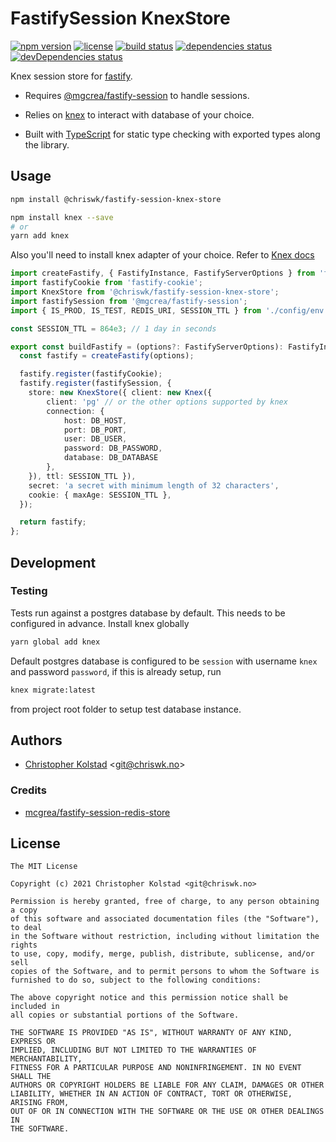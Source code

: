 # FastifySession KnexStore

[![npm version](https://img.shields.io/npm/v/@chriswk/fastify-session-knex-store)](https://github.com/chriswk/fastify-session-redis-store/releases)
[![license](https://img.shields.io/npm/l/@chriswk/fastify-session-knex-store)](https://tldrlegal.com/license/mit-license)
[![build status](https://img.shields.io/github/workflow/status/@chriswk/fastify-session-knex-store/ci)](https://github.com/chriswk/fastify-session-knex-store/actions)
[![dependencies status](https://img.shields.io/david/mgcrea/fastify-session-redis-store)](https://david-dm.org/chriswk/fastify-session-knex-store)
[![devDependencies status](https://img.shields.io/david/dev/mgcrea/fastify-session-redis-store)](https://david-dm.org/chriswk/fastify-session-knex-store?type=dev)

Knex session store for [fastify](https://github.com/fastify/fastify).

- Requires [@mgcrea/fastify-session](https://github.com/mgcrea/fastify-session) to handle sessions.

- Relies on [knex](https://knexjs.org) to interact with database of your choice.

- Built with [TypeScript](https://www.typescriptlang.org/) for static type checking with exported types along the
  library.

## Usage

```bash
npm install @chriswk/fastify-session-knex-store
```

```bash
npm install knex --save
# or
yarn add knex
```

Also you'll need to install knex adapter of your choice. Refer to [Knex docs](http://knexjs.org/#Installation-node)

```ts
import createFastify, { FastifyInstance, FastifyServerOptions } from 'fastify';
import fastifyCookie from 'fastify-cookie';
import KnexStore from '@chriswk/fastify-session-knex-store';
import fastifySession from '@mgcrea/fastify-session';
import { IS_PROD, IS_TEST, REDIS_URI, SESSION_TTL } from './config/env';

const SESSION_TTL = 864e3; // 1 day in seconds

export const buildFastify = (options?: FastifyServerOptions): FastifyInstance => {
  const fastify = createFastify(options);

  fastify.register(fastifyCookie);
  fastify.register(fastifySession, {
    store: new KnexStore({ client: new Knex({
        client: 'pg' // or the other options supported by knex
        connection: {
            host: DB_HOST,
            port: DB_PORT,
            user: DB_USER,
            password: DB_PASSWORD,
            database: DB_DATABASE
        },
    }), ttl: SESSION_TTL }),
    secret: 'a secret with minimum length of 32 characters',
    cookie: { maxAge: SESSION_TTL },
  });

  return fastify;
};
```

## Development

### Testing

Tests run against a postgres database by default. This needs to be configured in advance. Install knex globally
```bash
yarn global add knex
```

Default postgres database is configured to be `session` with username `knex` and password `password`, if this is already setup, run
```bash
knex migrate:latest
```

from project root folder to setup test database instance.


## Authors

- [Christopher Kolstad](https://github.com/chriswk) <<git@chriswk.no>>

### Credits

- [mcgrea/fastify-session-redis-store](https://github.com/mgcrea/fastify-session-redis-store)

## License

```
The MIT License

Copyright (c) 2021 Christopher Kolstad <git@chriswk.no>

Permission is hereby granted, free of charge, to any person obtaining a copy
of this software and associated documentation files (the "Software"), to deal
in the Software without restriction, including without limitation the rights
to use, copy, modify, merge, publish, distribute, sublicense, and/or sell
copies of the Software, and to permit persons to whom the Software is
furnished to do so, subject to the following conditions:

The above copyright notice and this permission notice shall be included in
all copies or substantial portions of the Software.

THE SOFTWARE IS PROVIDED "AS IS", WITHOUT WARRANTY OF ANY KIND, EXPRESS OR
IMPLIED, INCLUDING BUT NOT LIMITED TO THE WARRANTIES OF MERCHANTABILITY,
FITNESS FOR A PARTICULAR PURPOSE AND NONINFRINGEMENT. IN NO EVENT SHALL THE
AUTHORS OR COPYRIGHT HOLDERS BE LIABLE FOR ANY CLAIM, DAMAGES OR OTHER
LIABILITY, WHETHER IN AN ACTION OF CONTRACT, TORT OR OTHERWISE, ARISING FROM,
OUT OF OR IN CONNECTION WITH THE SOFTWARE OR THE USE OR OTHER DEALINGS IN
THE SOFTWARE.
```